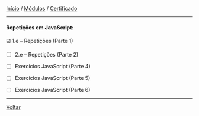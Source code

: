 [Início](https://github.com/Thalyalm/curso-javascript) / 
[Módulos](https://github.com/Thalyalm/curso-javascript/tree/master/modulos/readme.md) /
[Certificado](https://github.com/Thalyalm/curso-javascript/tree/master/certificado)

---

#### Repetições em JavaScript:

:ballot_box_with_check: 1.e – Repetições (Parte 1)

- [ ] 2.e – Repetições (Parte 2)

- [ ] Exercícios JavaScript (Parte 4)

- [ ] Exercícios JavaScript (Parte 5)

- [ ] Exercícios JavaScript (Parte 6)

---

[Voltar](/modulos/readme.md)